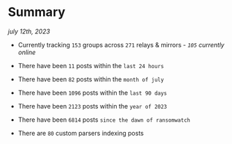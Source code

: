 
# Summary
_july 12th, 2023_

- Currently tracking `153` groups across `271` relays & mirrors - _`105` currently online_

- There have been `11` posts within the `last 24 hours`

- There have been `82` posts within the `month of july`

- There have been `1096` posts within the `last 90 days`

- There have been `2123` posts within the `year of 2023`

- There have been `6814` posts `since the dawn of ransomwatch`

- There are `80` custom parsers indexing posts
